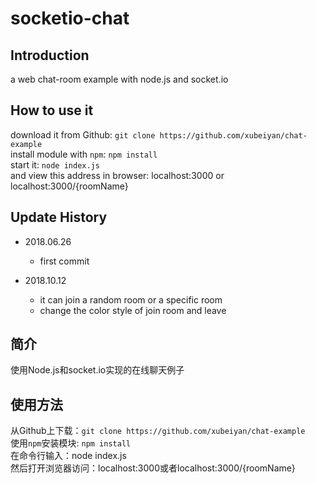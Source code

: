 socketio-chat
============

## Introduction

a web chat-room example with node.js and socket.io    

## How to use it
download it from Github: `git clone https://github.com/xubeiyan/chat-example`    
install module with `npm`: `npm install`    
start it: `node index.js`    
and view this address in browser: localhost:3000 or localhost:3000/{roomName}    
 
## Update History
   
* 2018.06.26     
	* first commit

* 2018.10.12     
	* it can join a random room or a specific room    
	* change the color style of join room and leave    
    
## 简介

使用Node.js和socket.io实现的在线聊天例子       

## 使用方法
从Github上下载：`git clone https://github.com/xubeiyan/chat-example`    
使用`npm`安装模块: `npm install`    
在命令行输入：node index.js    
然后打开浏览器访问：localhost:3000或者localhost:3000/{roomName}    